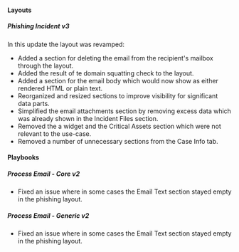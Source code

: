 
#### Layouts
##### Phishing Incident v3
In this update the layout was revamped:
- Added a section for deleting the email from the recipient's mailbox through the layout.
- Added the result of te domain squatting check to the layout.
- Added a section for the email body which would now show as either rendered HTML or plain text.
- Reorganized and resized sections to improve visibility for significant data parts.
- Simplified the email attachments section by removing excess data which was already shown in the Incident Files section.
- Removed the a widget and the Critical Assets section which were not relevant to the use-case.
- Removed a number of unnecessary sections from the Case Info tab.


#### Playbooks
##### Process Email - Core v2
- Fixed an issue where in some cases the Email Text section stayed empty in the phishing layout.
##### Process Email - Generic v2
- Fixed an issue where in some cases the Email Text section stayed empty in the phishing layout.
